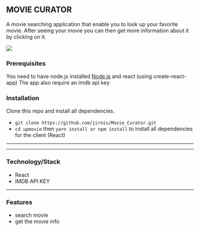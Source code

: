 ## MOVIE CURATOR

A movie searching application that enable you to look up your favorite movie. After seeing your movie you can then get more information about it by clicking on it.

<img src="https://res.cloudinary.com/jinncy/image/upload/v1666202654/movie-curator_t8ud58.png">

### Prerequisites

You need to have node.js installed [Node.js](https://nodejs.org/en/) and react (using create-react-app)
The app also require an imdb api key

### Installation

Clone this repo and install all dependencies.

- `git clone https://github.com/jirois/Movie_Curator.git`
- `cd upmovie` then `yarn install or npm install` to install all dependencies for the client (React)

<hr>

<hr>

### Technology/Stack

- React
- IMDB API KEY

<hr>

### Features

- search movie
- get the movie info
